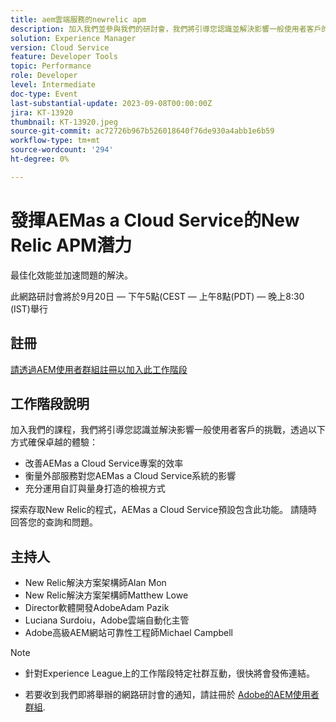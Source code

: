 ```yaml
---
title: aem雲端服務的newrelic apm
description: 加入我們並參與我們的研討會，我們將引導您認識並解決影響一般使用者客戶的挑戰，透過提高您的AEMas a Cloud Service專案的效率、衡量外部服務對您的AEMas a Cloud Service系統的影響，以及充分利用自訂和量身打造的檢視，來確保卓越的體驗。 探索存取New Relic的程式，AEMas a Cloud Service預設包含此功能。 請隨時回答您的查詢和問題。
solution: Experience Manager
version: Cloud Service
feature: Developer Tools
topic: Performance
role: Developer
level: Intermediate
doc-type: Event
last-substantial-update: 2023-09-08T00:00:00Z
jira: KT-13920
thumbnail: KT-13920.jpeg
source-git-commit: ac72726b967b526018640f76de930a4abb1e6b59
workflow-type: tm+mt
source-wordcount: '294'
ht-degree: 0%

---
```



# 發揮AEMas a Cloud Service的New Relic APM潛力

最佳化效能並加速問題的解決。

此網路研討會將於9月20日 — 下午5點(CEST — 上午8點(PDT) — 晚上8:30 (IST)舉行

## 註冊

[請透過AEM使用者群組註冊以加入此工作階段](https://aem-augs.adobe.com/events/details/adobe-experience-manager-aem-learning-chapter-presents-harness-the-power-of-new-relic-apm-for-aem-as-a-cloud-service-boost-performance-amp-rapid-issue-fix/)

## 工作階段說明

加入我們的課程，我們將引導您認識並解決影響一般使用者客戶的挑戰，透過以下方式確保卓越的體驗：

* 改善AEMas a Cloud Service專案的效率
* 衡量外部服務對您AEMas a Cloud Service系統的影響
* 充分運用自訂與量身打造的檢視方式

探索存取New Relic的程式，AEMas a Cloud Service預設包含此功能。 請隨時回答您的查詢和問題。

## 主持人

* New Relic解決方案架構師Alan Mon
* New Relic解決方案架構師Matthew Lowe
* Director軟體開發AdobeAdam Pazik
* Luciana Surdoiu，Adobe雲端自動化主管
* Adobe高級AEM網站可靠性工程師Michael Campbell

>[!NOTE]
>
>* 針對Experience League上的工作階段特定社群互動，很快將會發佈連結。
>
>* 若要收到我們即將舉辦的網路研討會的通知，請註冊於 [Adobe的AEM使用者群組](https://aem-augs.adobe.com/).
